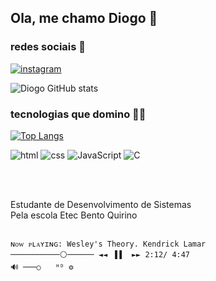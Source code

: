 

## Ola, me chamo Diogo 👋


### redes sociais 📱


[![instagram](https://img.shields.io/badge/Instagram-E4405F?style=for-the-badge&logo=instagram&logoColor=white)](https://www.instagram.com/diogo_27.08/)


![Diogo GitHub stats](https://github-readme-stats.vercel.app/api?username=Diogoamss&show_icons=true&theme=radical)

### tecnologias que domino 👨‍💻

[![Top Langs](https://github-readme-stats.vercel.app/api/top-langs/?username=Diogoamss&layout=donut-vertical)](https://github.com/anuraghazra/github-readme-stats)


![html](https://img.shields.io/badge/HTML5-E34F26?style=for-the-badge&logo=html5&logoColor=white)
![css](https://img.shields.io/badge/CSS3-1572B6?style=for-the-badge&logo=css3&logoColor=white)
![JavaScript](https://img.shields.io/badge/JavaScript-F7DF1E?style=for-the-badge&logo=javascript&logoColor=black)
![C](https://img.shields.io/badge/C-00599C?style=for-the-badge&logo=c&logoColor=white)

<br><br>

Estudante de Desenvolvimento de Sistemas <br>
Pela escola Etec Bento Quirino<br><br>

    ɴᴏᴡ ᴘʟᴀʏɪɴɢ: Wesley's Theory. Kendrick Lamar
    ───────────⚪────── ◄◄⠀▐▐ ⠀►► 2:12/ 4:47
    🔊 ───○ ⠀ ᴴᴰ ⚙️

